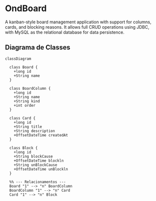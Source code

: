 # OndBoard

A kanban-style board management application with support for columns, cards, and blocking reasons. It allows full CRUD operations using JDBC, with MySQL as the relational database for data persistence.


## Diagrama de Classes

``` mermaid
classDiagram

  class Board {
    +long id
    +String name
  }

  class BoardColumn {
    +long id
    +String name
    +String kind
    +int order
  }

  class Card {
    +long id
    +String title
    +String description
    +OffsetDateTime createdAt
  }

  class Block {
    +long id
    +String blockCause
    +OffsetDateTime blockln
    +String unBlockCause
    +OffsetDateTime unBlockln
  }

  %% --- Relacionamentos ---
  Board "1" --> "n" BoardColumn
  BoardColumn "1" --> "n" Card
  Card "1" --> "n" Block

```
